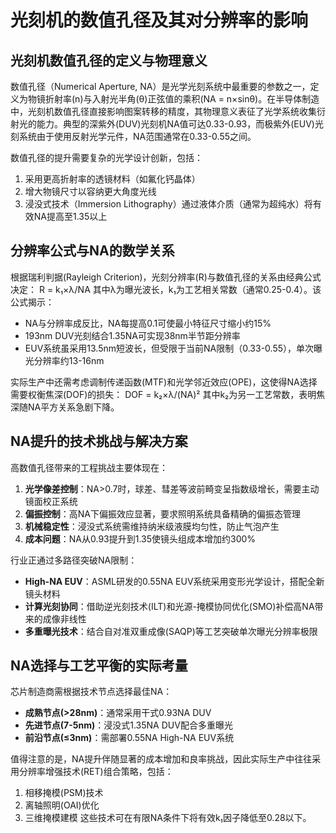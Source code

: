 # 光刻机的数值孔径及其对分辨率的影响

## 光刻机数值孔径的定义与物理意义

数值孔径（Numerical Aperture, NA）是光学光刻系统中最重要的参数之一，定义为物镜折射率(n)与入射光半角(θ)正弦值的乘积(NA = n×sinθ)。在半导体制造中，光刻机数值孔径直接影响图案转移的精度，其物理意义表征了光学系统收集衍射光的能力。典型的深紫外(DUV)光刻机NA值可达0.33-0.93，而极紫外(EUV)光刻系统由于使用反射光学元件，NA范围通常在0.33-0.55之间。

数值孔径的提升需要复杂的光学设计创新，包括：
1. 采用更高折射率的透镜材料（如氟化钙晶体）
2. 增大物镜尺寸以容纳更大角度光线
3. 浸没式技术（Immersion Lithography）通过液体介质（通常为超纯水）将有效NA提高至1.35以上

## 分辨率公式与NA的数学关系

根据瑞利判据(Rayleigh Criterion)，光刻分辨率(R)与数值孔径的关系由经典公式决定：
R = k₁×λ/NA
其中λ为曝光波长，k₁为工艺相关常数（通常0.25-0.4）。该公式揭示：
- NA与分辨率成反比，NA每提高0.1可使最小特征尺寸缩小约15%
- 193nm DUV光刻结合1.35NA可实现38nm半节距分辨率
- EUV系统虽采用13.5nm短波长，但受限于当前NA限制（0.33-0.55），单次曝光分辨率约13-16nm

实际生产中还需考虑调制传递函数(MTF)和光学邻近效应(OPE)，这使得NA选择需要权衡焦深(DOF)的损失：
DOF = k₂×λ/(NA)²
其中k₂为另一工艺常数，表明焦深随NA平方关系急剧下降。

## NA提升的技术挑战与解决方案

高数值孔径带来的工程挑战主要体现在：
1. **光学像差控制**：NA>0.7时，球差、彗差等波前畸变呈指数级增长，需要主动镜面校正系统
2. **偏振控制**：高NA下偏振效应显著，要求照明系统具备精确的偏振态管理
3. **机械稳定性**：浸没式系统需维持纳米级液膜均匀性，防止气泡产生
4. **成本问题**：NA从0.93提升到1.35使镜头组成本增加约300%

行业正通过多路径突破NA限制：
- **High-NA EUV**：ASML研发的0.55NA EUV系统采用变形光学设计，搭配全新镜头材料
- **计算光刻协同**：借助逆光刻技术(ILT)和光源-掩模协同优化(SMO)补偿高NA带来的成像非线性
- **多重曝光技术**：结合自对准双重成像(SAQP)等工艺突破单次曝光分辨率极限

## NA选择与工艺平衡的实际考量

芯片制造商需根据技术节点选择最佳NA：
- **成熟节点(>28nm)**：通常采用干式0.93NA DUV
- **先进节点(7-5nm)**：浸没式1.35NA DUV配合多重曝光
- **前沿节点(≤3nm)**：需部署0.55NA High-NA EUV系统

值得注意的是，NA提升伴随显著的成本增加和良率挑战，因此实际生产中往往采用分辨率增强技术(RET)组合策略，包括：
1. 相移掩模(PSM)技术
2. 离轴照明(OAI)优化
3. 三维掩模建模
这些技术可在有限NA条件下将有效k₁因子降低至0.28以下。